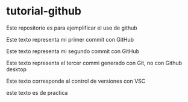 # tutorial-github
Este repositorio es para ejemplificar el uso de github

Este texto representa mi primer commit con GitHub

Este texto representa mi segundo commit con GitHub

Este texto representa el tercer commi generado con Git, no con Github desktop

Este texto corresponde al control de versiones con VSC

este texto es de practica
